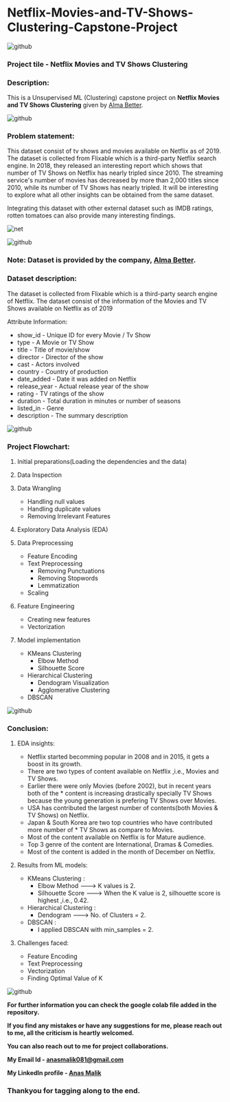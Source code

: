# Netflix-Movies-and-TV-Shows-Clustering-Capstone-Project

![github](https://github.com/anasmalik081/Netflix-Movies-and-TV-Shows-Clustering-Capstone-Project/assets/84465546/c01734a4-9ef7-47bc-a75d-afdd4ca0a05e)

### Project tile - Netflix Movies and TV Shows Clustering
### Description:
This is a Unsupervised ML (Clustering) capstone project on **Netflix Movies and TV Shows Clustering** given by [Alma Better](https://www.almabetter.com/).

![github](https://github.com/anasmalik081/Netflix-Movies-and-TV-Shows-Clustering-Capstone-Project/assets/84465546/c01734a4-9ef7-47bc-a75d-afdd4ca0a05e)

### Problem statement:

This dataset consist of tv shows and movies available on Netflix as of 2019. The dataset is collected from Flixable which is a third-party Netflix search engine. In 2018, they released an interesting report which shows that number of TV Shows on Netflix has nearly tripled since 2010. The streaming service's number of movies has decreased by more than 2,000 titles since 2010, while its number of TV Shows has nearly tripled. It will be interesting to explore what all other insights can be obtained from the same dataset.

Integrating this dataset with other external dataset such as IMDB ratings, rotten tomatoes can also provide many interesting findings.

![net](https://github.com/anasmalik081/Netflix-Movies-and-TV-Shows-Clustering-Capstone-Project/assets/84465546/a1c40eed-2b7e-4be9-9022-d3c72998ef52)

![github](https://github.com/anasmalik081/Netflix-Movies-and-TV-Shows-Clustering-Capstone-Project/assets/84465546/c01734a4-9ef7-47bc-a75d-afdd4ca0a05e)

### Note: Dataset is provided by the company, [Alma Better](https://www.almabetter.com/).

### Dataset description:

The dataset is collected from Flixable which is a third-party search engine of Netflix. The dataset consist of the information of the Movies and TV Shows available on Netflix as of 2019

Attribute Information:
* show_id - Unique ID for every Movie / Tv Show
* type - A Movie or TV Show
* title - Title of movie/show
* director - Director of the show
* cast - Actors involved
* country - Country of production
* date_added - Date it was added on Netflix
* release_year - Actual release year of the show
* rating - TV ratings of the show
* duration - Total duration in minutes or number of seasons
* listed_in - Genre
* description - The summary description

![github](https://github.com/anasmalik081/Netflix-Movies-and-TV-Shows-Clustering-Capstone-Project/assets/84465546/c01734a4-9ef7-47bc-a75d-afdd4ca0a05e)

### Project Flowchart:

1. Initial preparations(Loading the dependencies and the data)

2. Data Inspection

3. Data Wrangling
   * Handling null values
   * Handling duplicate values
   * Removing Irrelevant Features

4. Exploratory Data Analysis (EDA)

5. Data Preprocessing
     * Feature Encoding
     * Text Preprocessing
         * Removing Punctuations
         * Removing Stopwords
         * Lemmatization
      * Scaling
        
6. Feature Engineering
     * Creating new features
     * Vectorization

7. Model implementation
     * KMeans Clustering
         * Elbow Method
         * Silhouette Score
     * Hierarchical Clustering
         * Dendogram Visualization
         * Agglomerative Clustering
     * DBSCAN
  
![github](https://github.com/anasmalik081/Netflix-Movies-and-TV-Shows-Clustering-Capstone-Project/assets/84465546/c01734a4-9ef7-47bc-a75d-afdd4ca0a05e)

### Conclusion:

1. EDA insights:
     * Netflix started becomming popular in 2008 and in 2015, it gets a boost in its growth.
     * There are two types of content available on Netflix ,i.e., Movies and TV Shows.
     * Earlier there were only Movies (before 2002), but in recent years both of the * content is increasing drastically specially TV Shows because the young generation is prefering TV Shows over Movies.
     * USA has contributed the largest number of contents(both Movies & TV Shows) on Netflix.
     * Japan & South Korea are two top countries who have contributed more number of * TV Shows as compare to Movies.
     * Most of the content available on Netflix is for Mature audience.
     * Top 3 genre of the content are International, Dramas & Comedies.
     * Most of the content is added in the month of December on Netflix.

2. Results from ML models:
     * KMeans Clustering :
         * Elbow Method ---> K values is 2.
         * Silhouette Score ---> When the K value is 2, silhouette score is highest ,i.e., 0.42.
     * Hierarchical Clustering :
         * Dendogram ---> No. of Clusters = 2.
     * DBSCAN :
         * I applied DBSCAN with min_samples = 2.
           
3. Challenges faced:
     * Feature Encoding
     * Text Preprocessing
     * Vectorization
     * Finding Optimal Value of K

![github](https://github.com/anasmalik081/Netflix-Movies-and-TV-Shows-Clustering-Capstone-Project/assets/84465546/c01734a4-9ef7-47bc-a75d-afdd4ca0a05e)

**For further information you can check the google colab file added in the repository.**

**If you find any mistakes or have any suggestions for me, please reach out to me, all the criticism is heartly welcomed.**

**You can also reach out to me for project collaborations.**

**My Email Id - anasmalik081@gmail.com**

**My LinkedIn profile - [Anas Malik](https://www.linkedin.com/in/anas-malik-01/)**

### Thankyou for tagging along to the end.
